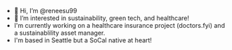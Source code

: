 - 👋 Hi, I’m @reneesu99
- 👀 I’m interested in sustainability, green tech, and healthcare!
- I'm currently working on a healthcare insurance project (doctors.fyi) and a sustainablility asset manager.
- I'm based in Seattle but a SoCal native at heart!
<!---
reneesu99/reneesu99 is a ✨ special ✨ repository because its `README.md` (this file) appears on your GitHub profile.
You can click the Preview link to take a look at your changes.
--->

